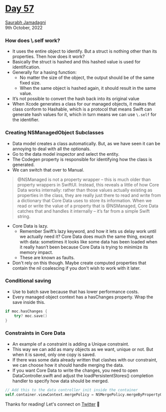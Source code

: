 # [Day 57](https://www.hackingwithswift.com/100/swiftui/57)

[Saurabh Jamadagni](https://github.com/SaurabhJamadagni)<br>
9th October, 2022

### How does \\.self work?
- It uses the entire object to identify. But a struct is nothing other than its properties. Then how does it work?
- Basically the struct is hashed and this hashed value is used for identification.
- Generally for a hasing function:
  - No matter the size of the object, the output should be of the same fixed size.
  - When the same object is hashed again, it should result in the same value.
- It’s not possible to convert the hash back into its original value
- When Xcode generates a class for our managed objects, it makes that class conform to Hashable, which is a protocol that means Swift can generate hash values for it, which in turn means we can use `\.self` for the identifier.

### Creating NSManagedObject Subclasses
- Data model creates a class automatically. But, as we have seen it can be annoying to deal with all the optionals.
- Go to the data model inspector and select the entity.
- The Codegen property is responsible for identifying how the class is generated.
- We can switch that over to Manual.

> @NSManaged is not a property wrapper – this is much older than property wrappers in SwiftUI. Instead, this reveals a little of how Core Data works internally: rather than those values actually existing as properties in the class, they are really just there to read and write from a dictionary that Core Data uses to store its information. When we read or write the value of a property that is @NSManaged, Core Data catches that and handles it internally – it’s far from a simple Swift string.

- Core Data is lazy.
  - Remember Swift’s lazy keyword, and how it lets us delay work until we actually need it? Core Data does much the same thing, except with data: sometimes it looks like some data has been loaded when it really hasn’t been because Core Data is trying to minimize its memory impact.
  - These are known as faults.
- Don't rely on this though. Maybe create computed properties that contain the nil coalescing if you don't wish to work with it later.

### Conditional saving
- Use to batch save because that has lower performance costs.
- Every managed object context has a hasChanges property. Wrap the save inside this.

```swift
if moc.hasChanges {
    try? moc.save()
}
```

### Constraints in Core Data
- An example of a constraint is adding a Unique constraint.
- This way we can add as many objects as we want, unique or not. But when it is saved, only one copy is saved.
- If there was some data already written that clashes with our constraint, we can choose how it should handle merging the data.
- If you want Core Data to write the changes, you need to open DataController.swift and adjust the loadPersistentStores() completion handler to specify how data should be merged.

```swift
// Add this to the data controller init inside the container
self.container.viewContext.mergePolicy = NSMergePolicy.mergeByPropertyObjectTrump
```

Thanks for reading! Let's connect on [Twitter](https://twitter.com/Saura6hJ) 👋